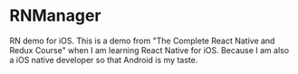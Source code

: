 # RNManager
RN demo for iOS. 
This is a demo from "The Complete React Native and Redux Course" when I am learning React Native for iOS.
Because I am also a iOS native developer so that Android is my taste.



